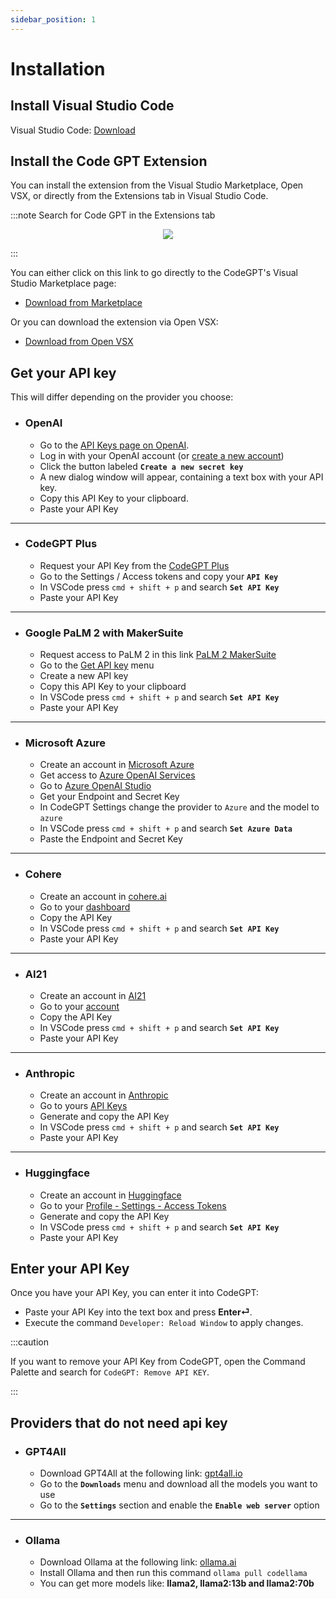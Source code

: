 ```yaml
---
sidebar_position: 1
---
```


# Installation

## Install Visual Studio Code
Visual Studio Code: [Download](https://code.visualstudio.com/download)

## Install the Code GPT Extension
You can install the extension from the Visual Studio Marketplace, Open VSX, or directly from the Extensions tab in Visual Studio Code.

:::note Search for Code GPT in the Extensions tab
<p align="center">
      <img src="https://github.com/davila7/code-gpt-docs/assets/6216945/ec68d8d7-fa99-454c-876d-1e52815667c7" />
</p>
:::

You can either click on this link to go directly to the CodeGPT's Visual Studio Marketplace page:
- [Download from Marketplace](https://marketplace.visualstudio.com/items?itemName=DanielSanMedium.dscodegpt)

Or you can download the extension via Open VSX:
- [Download from Open VSX](https://open-vsx.org/extension/DanielSanMedium/dscodegpt)

## Get your API key
This will differ depending on the provider you choose:
- ### OpenAI
  - Go to the [API Keys page on OpenAI](https://platform.openai.com/account/api-keys).
  - Log in with your OpenAI account (or [create a new account](https://platform.openai.com/signup))
  - Click the button labeled **`Create a new secret key`**
  - A new dialog window will appear, containing a text box with your API key. 
  - Copy this API Key to your clipboard.
  - Paste your API Key

---

- ### CodeGPT Plus
  - Request your API Key from the [CodeGPT Plus](https://account.codegpt.co/auth/register)
  - Go to the Settings / Access tokens and copy your **`API Key`**
  - In VSCode press ```cmd + shift + p``` and search **`Set API Key`**
  - Paste your API Key

---

- ### Google PaLM 2 with MakerSuite
  - Request access to PaLM 2 in this link [PaLM 2 MakerSuite](https://makersuite.google.com/)
  - Go to the [Get API key](https://makersuite.google.com/app/apikey) menu
  - Create a new API key
  - Copy this API Key to your clipboard
  - In VSCode press ```cmd + shift + p``` and search **`Set API Key`**
  - Paste your API Key

---

- ### Microsoft Azure
  - Create an account in [Microsoft Azure](https://azure.microsoft.com/en-us/free)
  - Get access to [Azure OpenAI Services](https://azure.microsoft.com/en-us/products/ai-services/openai-service)
  - Go to [Azure OpenAI Studio](https://oai.azure.com/)
  - Get your Endpoint and Secret Key
  - In CodeGPT Settings change the provider to ```Azure``` and the model to ```azure```
  - In VSCode press ```cmd + shift + p``` and search **`Set Azure Data`**
  - Paste the Endpoint and Secret Key

---

- ### Cohere
  - Create an account in [cohere.ai](https://cohere.ai/)
  - Go to your [dashboard](https://dashboard.cohere.ai/)
  - Copy the API Key
  - In VSCode press ```cmd + shift + p``` and search **`Set API Key`**
  - Paste your API Key

---

- ### AI21
  - Create an account in [AI21](https://www.ai21.com/)
  - Go to your [account](https://studio.ai21.com/account/account)
  - Copy the API Key
  - In VSCode press ```cmd + shift + p``` and search **`Set API Key`**
  - Paste your API Key

---

- ### Anthropic
  - Create an account in [Anthropic](https://console.anthropic.com/)
  - Go to yours [API Keys](https://console.anthropic.com/account/keys)
  - Generate and copy the API Key
  - In VSCode press ```cmd + shift + p``` and search **`Set API Key`**
  - Paste your API Key

---

- ### Huggingface
  - Create an account in [Huggingface](https://huggingface.co/)
  - Go to your [Profile - Settings - Access Tokens](https://huggingface.co/settings/tokens)
  - Generate and copy the API Key
  - In VSCode press ```cmd + shift + p``` and search **`Set API Key`**
  - Paste your API Key

## Enter your API Key
Once you have your API Key, you can enter it into CodeGPT:
- Paste your API Key into the text box and press **Enter⏎**.
- Execute the command `Developer: Reload Window` to apply changes.

:::caution

If you want to remove your API Key from CodeGPT, open the Command Palette and search for `CodeGPT: Remove API KEY`.

:::

## Providers that do not need api key

- ### GPT4All
  - Download GPT4All at the following link: [gpt4all.io](https://gpt4all.io/)
  - Go to the **`Downloads`** menu and download all the models you want to use
  - Go to the **`Settings`** section and enable the **`Enable web server`** option

---
- ### Ollama
  - Download Ollama at the following link: [ollama.ai](https://ollama.ai/)
  - Install Ollama and then run this command ```ollama pull codellama```
  - You can get more models like: **llama2, llama2:13b and llama2:70b**



